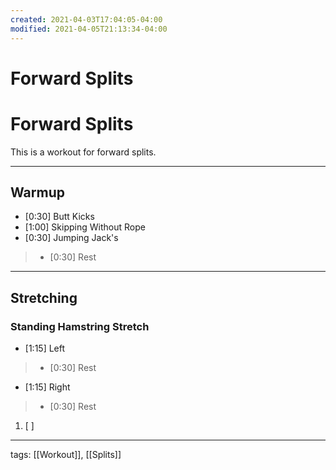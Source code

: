 ```yaml
---
created: 2021-04-03T17:04:05-04:00
modified: 2021-04-05T21:13:34-04:00
---
```


# Forward Splits

# Forward Splits

This is a workout for forward splits.

---

## Warmup

- [0:30] Butt Kicks
- [1:00] Skipping Without Rope
- [0:30] Jumping Jack's

>- [0:30] Rest

---

## Stretching

### Standing Hamstring Stretch

- [1:15] Left
>- [0:30] Rest
- [1:15] Right
>- [0:30] Rest

1. [ ]
---

tags: [[Workout]], [[Splits]]